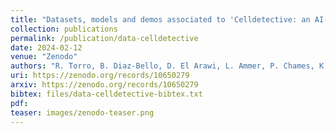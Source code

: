 ```yaml
---
title: "Datasets, models and demos associated to 'Celldetective: an AI-enhanced image analysis tool for unraveling dynamic cell interactions'"
collection: publications
permalink: /publication/data-celldetective
date: 2024-02-12
venue: "Zenodo"
authors: "R. Torro, B. Diaz-Bello, D. El Arawi, L. Ammer, P. Chames, K. Sengupta, L. Limozin"
uri: https://zenodo.org/records/10650279
arxiv: https://zenodo.org/records/10650279
bibtex: files/data-celldetective-bibtex.txt
pdf: 
teaser: images/zenodo-teaser.png
---
```

